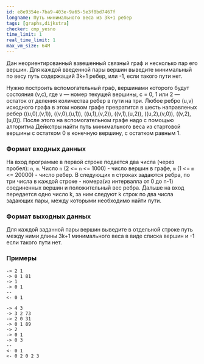 ```yaml
---
id: e8e9354e-7ba9-403e-9a65-5e3f8bd7467f
longname: Путь минимального веса из 3k+1 ребер
tags: [graphs,dijkstra]
checker: cmp_yesno
time_limit: 1
real_time_limit: 1
max_vm_size: 64M
---
```



Дан неориентированный взвешенный связный граф и несколько пар его вершин. Для каждой введенной пары вершин выведите минимальный по весу путь содержащий 3k+1 ребер, или -1, если такого пути нет.

Нужно построить вспомогательный граф, вершинами которого будут
состояния (v,c), где v — номер текущей вершины, c = 0, 1 или 2 —
остаток от деления количества ребер в пути на три. Любое ребро (u,v)
исходного графа в этом новом графе превратится в шесть направленыx
ребер ((u,0),(v,1)), ((v,0),(u,1)), ((u,1),(v,2)), ((v,1),(u,2)),
((u,2),(v,0)), ((v,2),(u,0)). После этого на вспомогательном графе
надо с помощью алгоритма Дейкстры найти путь минимального веса из
стартовой вершины с остатком 0 в конечную вершину, с остатком равным 1.

### Формат входных данных

На вход программе в первой строке подается два числа (через пробел): `n`, `m`. Число `n` (2 <= `n` <= 1000) - число вершин в графе, `m` (1 <= `m` <= 20000) - число ребер. В следующих `m` строках задаются ребра, по три числа в каждой строке - номера(из интервалла от 0 до n-1) соединенных вершин и положительный вес ребра. Дальше на вход передается одно число k, за ним следуют k строк по два числа задающих пары, между которыми необходимо найти пути.

### Формат выходных данных

Для каждой заданной пары вершин выведите в отдельной строке путь между ними длины 3k+1 минимального веса в виде списка вершин и -1 если такого пути нет.

### Примеры
```
-> 2 1
-> 0 1 81
-> 1
-> 0 1
--
<- 0 1
```

```
-> 4 3
-> 3 2 73
-> 2 0 31
-> 0 1 89
-> 2
-> 0 1
-> 0 3
--
<- 0 1
<- 0 2 0 2 3
```

